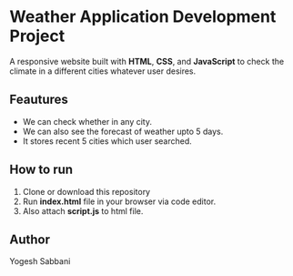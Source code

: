 # Weather Application Development Project

A responsive website built with **HTML**, **CSS**, and **JavaScript** to check the climate in a different cities whatever user desires.

## Feautures
- We can check whether in any city. 
- We can also see the forecast of weather upto 5 days. 
- It stores recent 5 cities which user searched.

## How to run
1. Clone or download this repository
2. Run **index.html** file in your browser via code editor.
3. Also attach **script.js** to html file.

## Author
Yogesh Sabbani